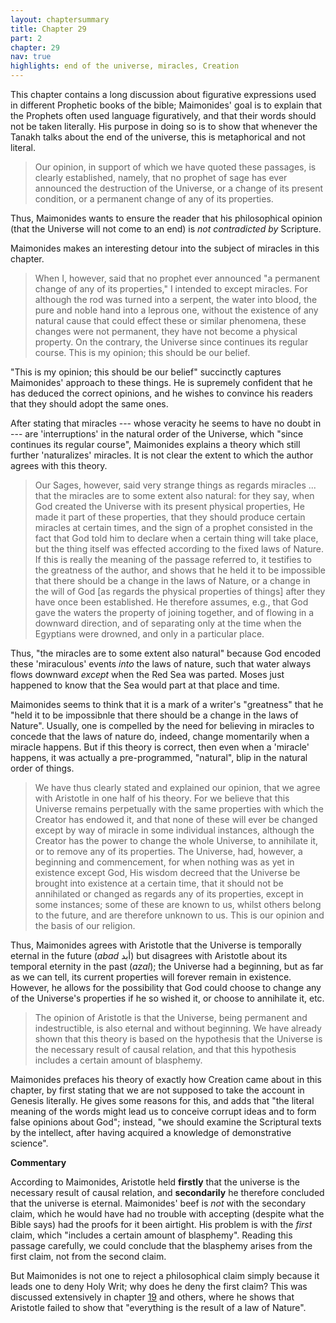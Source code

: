 ```yaml
---
layout: chaptersummary
title: Chapter 29
part: 2
chapter: 29
nav: true
highlights: end of the universe, miracles, Creation
---
```


This chapter contains a long discussion about figurative expressions used in different Prophetic books of the bible; Maimonides' goal is to explain that the Prophets often used language figuratively, and that their words should not be taken literally. His purpose in doing so is to show that whenever the Tanakh talks about the end of the universe, this is metaphorical and not literal.
> Our opinion, in support of which we have quoted these passages, is clearly established, namely, that no prophet of sage has ever announced the destruction of the Universe, or a change of its present condition, or a permanent change of any of its properties.

Thus, Maimonides wants to ensure the reader that his philosophical opinion (that the Universe will not come to an end) is _not contradicted by_ Scripture.

Maimonides makes an interesting detour into the subject of miracles in this chapter.
> When I, however, said that no prophet ever announced "a permanent change of any of its properties," I intended to except miracles. For although the rod was turned into a serpent, the water into blood, the pure and noble hand into a leprous one, without the existence of any natural cause that could effect these or similar phenomena, these changes were not permanent, they have not become a physical property. On the contrary, the Universe since continues its regular course. This is my opinion; this should be our belief.

"This is my opinion; this should be our belief" succinctly captures Maimonides' approach to these things. He is supremely confident that he has deduced the correct opinions, and he wishes to convince his readers that they should adopt the same ones.

After stating that miracles --- whose veracity he seems to have no doubt in --- are 'interruptions' in the natural order of the Universe, which "since continues its regular course", Maimonides explains a theory which still further 'naturalizes' miracles. It is not clear the extent to which the author agrees with this theory.
> Our Sages, however, said very strange things as regards miracles ... that the miracles are to some extent also natural: for they say, when God created the Universe with its present physical properties, He made it part of these properties, that they should produce certain miracles at certain times, and the sign of a prophet consisted in the fact that God told him to declare when a certain thing will take place, but the thing itself was effected according to the fixed laws of Nature. If this is really the meaning of the passage referred to, it testifies to the greatness of the author, and shows that he held it to be impossible that there should be a change in the laws of Nature, or a change in the will of God [as regards the physical properties of things] after they have once been established. He therefore assumes, e.g., that God gave the waters the property of joining together, and of flowing in a downward direction, and of separating only at the time when the Egyptians were drowned, and only in a particular place.

Thus, "the miracles are to some extent also natural" because God encoded these 'miraculous' events _into_ the laws of nature, such that water always flows downward _except_ when the Red Sea was parted. Moses just happened to know that the Sea would part at that place and time.

Maimonides seems to think that it is a mark of a writer's "greatness" that he "held it to be impossibnle that there should be a change in the laws of Nature". Usually, one is compelled by the need for believing in miracles to concede that the laws of nature do, indeed, change momentarily when a miracle happens. But if this theory is correct, then even when a 'miracle' happens, it was actually a pre-programmed, "natural", blip in the natural order of things.

> We have thus clearly stated and explained our opinion, that we agree with Aristotle in one half of his theory. For we believe that this Universe remains perpetually with the same properties with which the Creator has endowed it, and that none of these will ever be changed except by way of miracle in some individual instances, although the Creator has the power to change the whole Universe, to annihilate it, or to remove any of its properties. The Universe, had, however, a beginning and commencement, for when nothing was as yet in existence except God, His wisdom decreed that the Universe be brought into existence at a certain time, that it should not be annihilated or changed as regards any of its properties, except in some instances; some of these are known to us, whilst others belong to the future, and are therefore unknown to us. This is our opinion and the basis of our religion.

Thus, Maimonides agrees with Aristotle that the Universe is temporally eternal in the future (_abad_ أبد) but disagrees with Aristotle about its temporal eternity in the past (_azal_); the Universe had a beginning, but as far as we can tell, its current properties will forever remain in existence. However, he allows for the possibility that God could choose to change any of the Universe's properties if he so wished it, or choose to annihilate it, etc.

> The opinion of Aristotle is that the Universe, being permanent and indestructible, is also eternal and without beginning. We have already shown that this theory is based on the hypothesis that the Universe is the necessary result of causal relation, and that this hypothesis includes a certain amount of blasphemy.

Maimonides prefaces his theory of exactly how Creation came about in this chapter, by first stating that we are not supposed to take the account in Genesis literally. He gives some reasons for this, and adds that "the literal meaning of the words might lead us to conceive corrupt ideas and to form false opinions about God"; instead, "we should examine the Scriptural texts by the intellect, after having acquired a knowledge of demonstrative science".

**Commentary**

According to Maimonides, Aristotle held **firstly** that the universe is the necessary result of causal relation, and **secondarily** he therefore concluded that the universe is eternal. Maimonides' beef is _not_ with the secondary claim, which he would have had no trouble with accepting (despite what the Bible says) had the proofs for it been airtight. His problem is with the _first_ claim, which "includes a certain amount of blasphemy". Reading this passage carefully, we could conclude that the blasphemy arises from the first claim, not from the second claim.

But Maimonides is not one to reject a philosophical claim simply because it leads one to deny Holy Writ; why does he deny the first claim? This was discussed extensively in chapter [19](https://emadmasroor.github.io/Guide-Perplexed/summaries/II/ch19/) and others, where he shows that Aristotle failed to show that "everything is the result of a law of Nature".

